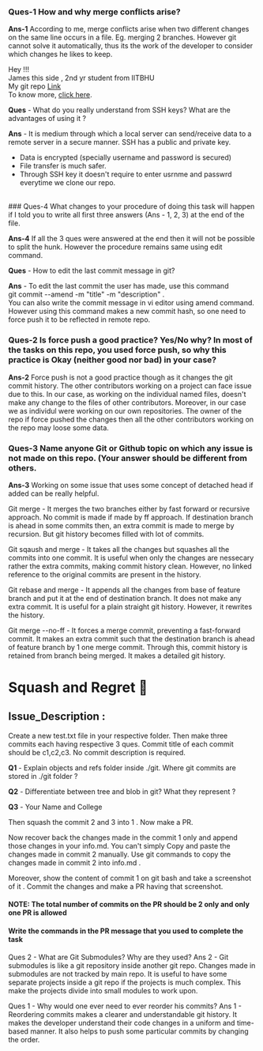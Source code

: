 ### Ques-1 How and why merge conflicts arise?

**Ans-1** According to me, merge conflicts arise when two different changes on the same line occurs in a file. Eg. merging 2 branches. However git cannot solve it automatically, thus its the work of the developer to consider which changes he likes to keep.

Hey !!! <br/>
James this side , 2nd yr student from IITBHU <br/>
My git repo <a href = "https://github.com/james3gh/go-git-jt">Link</a> <br/>
To know more, <a href = "https://github.com/james3gh">click here</a>.

**Ques** - What do you really understand from SSH keys? What are the advantages of using it ?

**Ans** - It is medium through which a local server can send/receive data to a remote server in a secure manner. SSH has a public and private key.

- Data is encrypted (specially username and password is secured)
- File transfer is much safer.
- Through SSH key it doesn't require to enter usrnme and passwrd everytime we clone our repo.

<br />
### Ques-4 What changes to your procedure of doing this task will happen if I told you to write all first three answers (Ans - 1, 2, 3) at the end of the file.

**Ans-4** If all the 3 ques were answered at the end then it will not be possible to split the hunk. However the procedure remains same using edit command.

**Ques** - How to edit the last commit message in git?

**Ans** - To edit the last commit the user has made, use this command <br />
git commit --amend -m "title" -m "description" . <br />
You can also write the commit message in vi editor using amend command.
However using this command makes a new commit hash, so one need to force push it to be reflected in remote repo.

### Ques-2 Is force push a good practice? Yes/No why? In most of the tasks on this repo, you used force push, so why this practice is Okay (neither good nor bad) in your case?

**Ans-2** Force push is not a good practice though as it changes the git commit history. The other contributors working on a project can face issue due to this.
In our case, as working on the individual named files, doesn't make any change to the files of other contributors. Moreover, in our case we as individul were working on our own repositories. The owner of the repo if force pushed the changes then all the other contributors working on the repo may loose some data.

### Ques-3 Name anyone Git or Github topic on which any issue is not made on this repo. (Your answer should be different from others.

**Ans-3** Working on some issue that uses some concept of detached head if added can be really helpful.

Git merge - It merges the two branches either by fast forward or recursive approach. No commit is made if made by ff approach. If destination branch is ahead in some commits then, an extra commit is made to merge by recursion. But git history becomes filled with lot of commits.

Git sqaush and merge - It takes all the changes but squashes all the commits into one commit. It is useful when only the changes are nessecary rather the extra commits, making commit history clean. However, no linked reference to the original commits are present in the history.

Git rebase and merge - It appends all the changes from base of feature branch and put it at the end of destination branch. It does not make any extra commit. It is useful for a plain straight git history. However, it rewrites the history.

Git merge --no-ff - It forces a merge commit, preventing a fast-forward commit. It makes an extra commit such that the destination branch is ahead of feature branch by 1 one merge commit. Through this, commit history is retained from branch being merged. It makes a detailed git history.

# Squash and Regret 🙂

## Issue_Description :

Create a new test.txt file in your respective <github-username> folder. Then make three commits each having respective 3 ques. Commit title of each commit should be c1,c2,c3. No commit description is required.

**Q1** - Explain objects and refs folder inside ./git. Where git commits are stored in ./git folder ?

**Q2** - Differentiate between tree and blob in git? What they represent ?

**Q3** - Your Name and College

Then squash the commit 2 and 3 into 1 . Now make a PR.

Now recover back the changes made in the commit 1 only and append those changes in your info.md. You can't simply Copy and paste the changes made in commit 2 manually. Use git commands to copy the changes made in commit 2 into info.md .

Moreover, show the content of commit 1 on git bash and take a screenshot of it . Commit the changes and make a PR having that screenshot.

#### NOTE: The total number of commits on the PR should be 2 only and only one PR is allowed

#### Write the commands in the PR message that you used to complete the task

Ques 2 - What are Git Submodules? Why are they used?
Ans 2 - Git submodules is like a git repository inside another git repo. Changes made in submodules are not tracked by main repo. It is useful to have some separate projects inside a git repo if the projects is much complex. This make the projects divide into small modules to work upon.

Ques 1 - Why would one ever need to ever reorder his commits?
Ans 1 - Reordering commits makes a clearer and understandable git history. It makes the developer understand their code changes in a uniform and time-based manner. It also helps to push some particular commits by changing the order.
